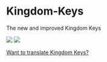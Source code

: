 # Kingdom-Keys
The new and improved Kingdom Keys

[![](http://cf.way2muchnoise.eu/242862.svg)](https://minecraft.curseforge.com/projects/kingdom-keys-re-coded) [![](http://cf.way2muchnoise.eu/versions/242862.svg)](https://minecraft.curseforge.com/projects/kingdom-keys-re-coded)

[Want to translate Kingdom Keys?](https://github.com/Wehavecookies56/Kingdom-Keys/wiki/Translating-Kingdom-Keys)
